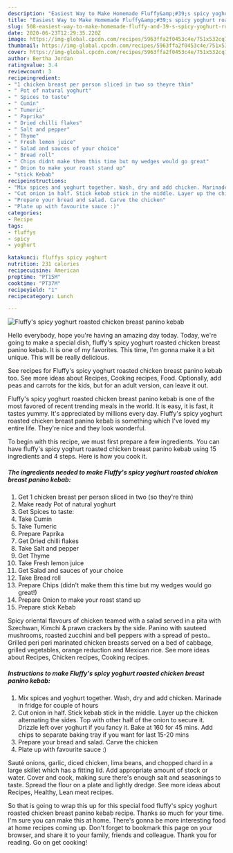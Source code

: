 ```yaml
---
description: "Easiest Way to Make Homemade Fluffy&amp;#39;s spicy yoghurt roasted chicken breast panino kebab"
title: "Easiest Way to Make Homemade Fluffy&amp;#39;s spicy yoghurt roasted chicken breast panino kebab"
slug: 508-easiest-way-to-make-homemade-fluffy-and-39-s-spicy-yoghurt-roasted-chicken-breast-panino-kebab
date: 2020-06-23T12:29:35.220Z
image: https://img-global.cpcdn.com/recipes/5963ffa2f0453c4e/751x532cq70/fluffys-spicy-yoghurt-roasted-chicken-breast-panino-kebab-recipe-main-photo.jpg
thumbnail: https://img-global.cpcdn.com/recipes/5963ffa2f0453c4e/751x532cq70/fluffys-spicy-yoghurt-roasted-chicken-breast-panino-kebab-recipe-main-photo.jpg
cover: https://img-global.cpcdn.com/recipes/5963ffa2f0453c4e/751x532cq70/fluffys-spicy-yoghurt-roasted-chicken-breast-panino-kebab-recipe-main-photo.jpg
author: Bertha Jordan
ratingvalue: 3.4
reviewcount: 3
recipeingredient:
- "1 chicken breast per person sliced in two so theyre thin"
- " Pot of natural yoghurt"
- " Spices to taste"
- " Cumin"
- " Tumeric"
- " Paprika"
- " Dried chilli flakes"
- " Salt and pepper"
- " Thyme"
- " Fresh lemon juice"
- " Salad and sauces of your choice"
- " Bread roll"
- " Chips didnt make them this time but my wedges would go great"
- " Onion to make your roast stand up"
- "stick Kebab"
recipeinstructions:
- "Mix spices and yoghurt together. Wash, dry and add chicken. Marinade in fridge for couple of hours"
- "Cut onion in half. Stick kebab stick in the middle. Layer up the chicken alternating the sides. Top with other half of the onion to secure it. Drizzle left over yoghurt if you fancy it. Bake at 160 for 45 mins. Add chips to separate baking tray if you want for last 15-20 mins"
- "Prepare your bread and salad. Carve the chicken"
- "Plate up with favourite sauce :)"
categories:
- Recipe
tags:
- fluffys
- spicy
- yoghurt

katakunci: fluffys spicy yoghurt 
nutrition: 231 calories
recipecuisine: American
preptime: "PT15M"
cooktime: "PT37M"
recipeyield: "1"
recipecategory: Lunch

---
```



![Fluffy&#39;s spicy yoghurt roasted chicken breast panino kebab](https://img-global.cpcdn.com/recipes/5963ffa2f0453c4e/751x532cq70/fluffys-spicy-yoghurt-roasted-chicken-breast-panino-kebab-recipe-main-photo.jpg)

Hello everybody, hope you're having an amazing day today. Today, we're going to make a special dish, fluffy&#39;s spicy yoghurt roasted chicken breast panino kebab. It is one of my favorites. This time, I'm gonna make it a bit unique. This will be really delicious.

See recipes for Fluffy&#39;s spicy yoghurt roasted chicken breast panino kebab too. See more ideas about Recipes, Cooking recipes, Food. Optionally, add peas and carrots for the kids, but for an adult version, can leave it out.

Fluffy&#39;s spicy yoghurt roasted chicken breast panino kebab is one of the most favored of recent trending meals in the world. It is easy, it is fast, it tastes yummy. It's appreciated by millions every day. Fluffy&#39;s spicy yoghurt roasted chicken breast panino kebab is something which I've loved my entire life. They're nice and they look wonderful.


To begin with this recipe, we must first prepare a few ingredients. You can have fluffy&#39;s spicy yoghurt roasted chicken breast panino kebab using 15 ingredients and 4 steps. Here is how you cook it.

<!--inarticleads1-->

##### The ingredients needed to make Fluffy&#39;s spicy yoghurt roasted chicken breast panino kebab:

1. Get 1 chicken breast per person sliced in two (so they&#39;re thin)
1. Make ready  Pot of natural yoghurt
1. Get  Spices to taste:
1. Take  Cumin
1. Take  Tumeric
1. Prepare  Paprika
1. Get  Dried chilli flakes
1. Take  Salt and pepper
1. Get  Thyme
1. Take  Fresh lemon juice
1. Get  Salad and sauces of your choice
1. Take  Bread roll
1. Prepare  Chips (didn&#39;t make them this time but my wedges would go great!)
1. Prepare  Onion to make your roast stand up
1. Prepare stick Kebab


Spicy oriental flavours of chicken teamed with a salad served in a pita with Szechwan, Kimchi &amp; prawn crackers by the side. Panino with sauteed mushrooms, roasted zucchini and bell peppers with a spread of pesto.. Grilled peri peri marinated chicken breasts served on a bed of cabbage, grilled vegetables, orange reduction and Mexican rice. See more ideas about Recipes, Chicken recipes, Cooking recipes. 

<!--inarticleads2-->

##### Instructions to make Fluffy&#39;s spicy yoghurt roasted chicken breast panino kebab:

1. Mix spices and yoghurt together. Wash, dry and add chicken. Marinade in fridge for couple of hours
1. Cut onion in half. Stick kebab stick in the middle. Layer up the chicken alternating the sides. Top with other half of the onion to secure it. Drizzle left over yoghurt if you fancy it. Bake at 160 for 45 mins. Add chips to separate baking tray if you want for last 15-20 mins
1. Prepare your bread and salad. Carve the chicken
1. Plate up with favourite sauce :)


Sauté onions, garlic, diced chicken, lima beans, and chopped chard in a large skillet which has a fitting lid. Add appropriate amount of stock or water. Cover and cook, making sure there&#39;s enough salt and seasonings to taste. Spread the flour on a plate and lightly dredge. See more ideas about Recipes, Healthy, Lean meat recipes. 

So that is going to wrap this up for this special food fluffy&#39;s spicy yoghurt roasted chicken breast panino kebab recipe. Thanks so much for your time. I'm sure you can make this at home. There's gonna be more interesting food at home recipes coming up. Don't forget to bookmark this page on your browser, and share it to your family, friends and colleague. Thank you for reading. Go on get cooking!
